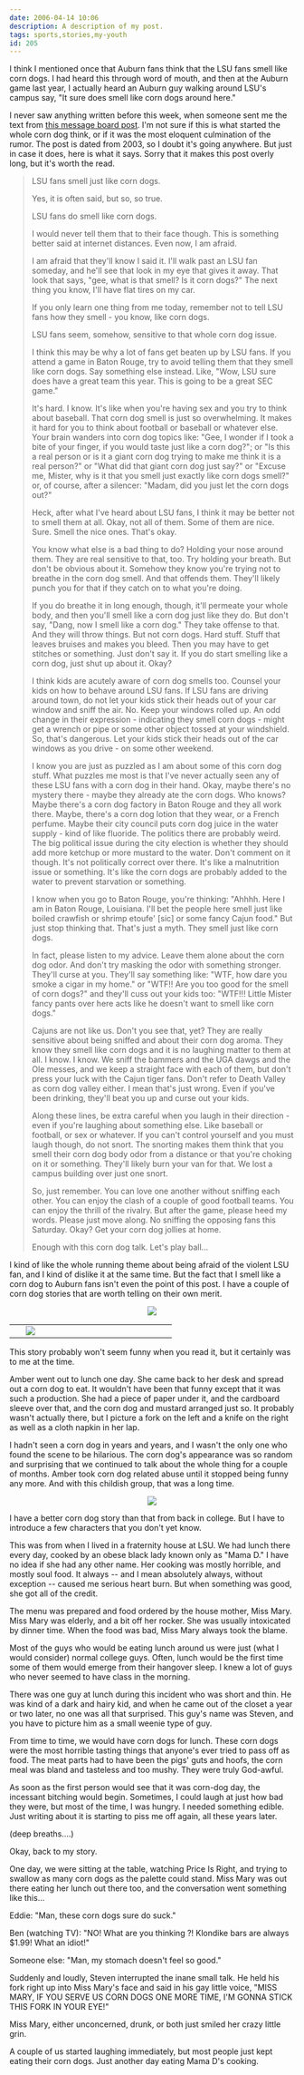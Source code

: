 ```yaml
---
date: 2006-04-14 10:06
description: A description of my post.
tags: sports,stories,my-youth
id: 205
---
```

I think I mentioned once that Auburn fans think that the LSU fans smell like corn dogs.  I had heard this through word of mouth, and then at the Auburn game last year, I actually heard an Auburn guy walking around LSU's campus say, "It sure does smell like corn dogs around here."

I never saw anything written before this week, when someone sent me the text from <a href="http://mb8.theinsiders.com/fauburnfrm13.showMessage?topicID=8.topic">this message board post</a>.  I'm not sure if this is what started the whole corn dog think, or if it was the most eloquent culmination of the rumor.  The post is dated from 2003, so I doubt it's going anywhere.  But just in case it does, here is what it says.  Sorry that it makes this post overly long, but it's worth the read.  
<!--more-->
<blockquote>LSU fans smell just like corn dogs.

Yes, it is often said, but so, so true. 

LSU fans do smell like corn dogs.

I would never tell them that to their face though. This is something better said at internet distances. Even now, I am afraid.

I am afraid that they'll know I said it. I'll walk past an LSU fan someday, and he'll see that look in my eye that gives it away. That look that says, "gee, what is that smell? Is it corn dogs?" The next thing you know, I'll have flat tires on my car.

If you only learn one thing from me today, remember not to tell LSU fans how they smell - you know, like corn dogs.

LSU fans seem, somehow, sensitive to that whole corn dog issue.

I think this may be why a lot of fans get beaten up by LSU fans. If you attend a game in Baton Rouge, try to avoid telling them that they smell like corn dogs. Say something else instead. Like, "Wow, LSU sure does have a great team this year. This is going to be a great SEC game."

It's hard. I know. It's like when you're having sex and you try to think about baseball. That corn dog smell is just so overwhelming. It makes it hard for you to think about football or baseball or whatever else. Your brain wanders into corn dog topics like: "Gee, I wonder if I took a bite of your finger, if you would taste just like a corn dog?"; or "Is this a real person or is it a giant corn dog trying to make me think it is a real person?" or "What did that giant corn dog just say?" or "Excuse me, Mister, why is it that you smell just exactly like corn dogs smell?" or, of course, after a silencer: "Madam, did you just let the corn dogs out?"

Heck, after what I've heard about LSU fans, I think it may be better not to smell them at all. Okay, not all of them. Some of them are nice. Sure. Smell the nice ones. That's okay.

You know what else is a bad thing to do? Holding your nose around them. They are real sensitive to that, too. Try holding your breath. But don't be obvious about it. Somehow they know you're trying not to breathe in the corn dog smell. And that offends them. They'll likely punch you for that if they catch on to what you're doing. 

If you do breathe it in long enough, though, it'll permeate your whole body, and then you'll smell like a corn dog just like they do. But don't say, "Dang, now I smell like a corn dog." They take offense to that. And they will throw things. But not corn dogs. Hard stuff. Stuff that leaves bruises and makes you bleed. Then you may have to get stitches or something. Just don't say it. If you do start smelling like a corn dog, just shut up about it. Okay?

I think kids are acutely aware of corn dog smells too. Counsel your kids on how to behave around LSU fans. If LSU fans are driving around town, do not let your kids stick their heads out of your car window and sniff the air. No. Keep your windows rolled up. An odd change in their expression - indicating they smell corn dogs - might get a wrench or pipe or some other object tossed at your windshield. So, that's dangerous. Let your kids stick their heads out of the car windows as you drive - on some other weekend.

I know you are just as puzzled as I am about some of this corn dog stuff. What puzzles me most is that I've never actually seen any of these LSU fans with a corn dog in their hand. Okay, maybe there's no mystery there - maybe they already ate the corn dogs. Who knows? Maybe there's a corn dog factory in Baton Rouge and they all work there. Maybe, there's a corn dog lotion that they wear, or a French perfume. Maybe their city council puts corn dog juice in the water supply - kind of like fluoride. The politics there are probably weird. The big political issue during the city election is whether they should add more ketchup or more mustard to the water. Don't comment on it though. It's not politically correct over there. It's like a malnutrition issue or something. It's like the corn dogs are probably added to the water to prevent starvation or something.

I know when you go to Baton Rouge, you're thinking: "Ahhhh. Here I am in Baton Rouge, Louisiana. I'll bet the people here smell just like boiled crawfish or shrimp etoufe' [sic] or some fancy Cajun food." But just stop thinking that. That's just a myth. They smell just like corn dogs.

In fact, please listen to my advice. Leave them alone about the corn dog odor. And don't try masking the odor with something stronger. They'll curse at you. They'll say something like: "WTF, how dare you smoke a cigar in my home." or "WTF!! Are you too good for the smell of corn dogs?" and they'll cuss out your kids too: "WTF!!! Little Mister fancy pants over here acts like he doesn't want to smell like corn dogs." 

Cajuns are not like us. Don't you see that, yet? They are really sensitive about being sniffed and about their corn dog aroma. They know they smell like corn dogs and it is no laughing matter to them at all. I know. I know. We sniff the bammers and the UGA dawgs and the Ole messes, and we keep a straight face with each of them, but don't press your luck with the Cajun tiger fans. Don't refer to Death Valley as corn dog valley either. I mean that's just wrong. Even if you've been drinking, they'll beat you up and curse out your kids.

Along these lines, be extra careful when you laugh in their direction - even if you're laughing about something else. Like baseball or football, or sex or whatever. If you can't control yourself and you must laugh though, do not snort. The snorting makes them think that you smell their corn dog body odor from a distance or that you're choking on it or something. They'll likely burn your van for that. We lost a campus building over just one snort. 

So, just remember. You can love one another without sniffing each other. You can enjoy the clash of a couple of good football teams. You can enjoy the thrill of the rivalry. But after the game, please heed my words. Please just move along. No sniffing the opposing fans this Saturday. Okay? Get your corn dog jollies at home. 

Enough with this corn dog talk. Let's play ball...
</blockquote>

I kind of like the whole running theme about being afraid of the violent LSU fan, and I kind of dislike it at the same time.  But the fact that I smell like a corn dog to Auburn fans isn't even the point of this post.  I have a couple of corn dog stories that are worth telling on their own merit.

<center><img src="/img/greenline.gif" /></center>

<table cellpadding="2" align="right"><tr><td width="5" rowspan="2"><spacer type="block" width="5" height="1"></spacer></td><td width="250" ><img src="/img/corndog.jpg"/></td></tr></table>

This story probably won't seem funny when you read it, but it certainly was to me at the time.

Amber went out to lunch one day.  She came back to her desk and spread out a corn dog to eat.  It wouldn't have been that funny except that it was such a production.  She had a piece of paper under it, and the cardboard sleeve over that, and the corn dog and mustard arranged just so.  It probably wasn't actually there, but I picture a fork on the left and a knife on the right as well as a cloth napkin in her lap.

I hadn't seen a corn dog in years and years, and I wasn't the only one who found the scene to be hilarious.  The corn dog's appearance was so random and surprising that we continued to talk about the whole thing for a couple of months.  Amber took corn dog related abuse until it stopped being funny any more.  And with this childish group, that was a long time.

<center><img src="/img/greenline.gif" /></center>

I have a better corn dog story than that from back in college.  But I have to introduce a few characters that you don't yet know.

This was from when I lived in a fraternity house at LSU.  We had lunch there every day, cooked by an obese black lady known only as "Mama D."  I have no idea if she had any other name.  Her cooking was mostly horrible, and mostly soul food.  It always -- and I mean absolutely always, without exception -- caused me serious heart burn.  But when something was good, she got all of the credit.

The menu was prepared and food ordered by the house mother, Miss Mary.  Miss Mary was elderly, and a bit off her rocker.  She was usually intoxicated by dinner time.  When the food was bad, Miss Mary always took the blame.

Most of the guys who would be eating lunch around us were just (what I would consider) normal college guys.  Often, lunch would be the first time some of them would emerge from their hangover sleep.  I knew a lot of guys who never seemed to have class in the morning.

There was one guy at lunch during this incident who was short and thin.  He was kind of a dark and hairy kid, and when he came out of the closet a year or two later, no one was all that surprised.  This guy's name was Steven, and you have to picture him as a small weenie type of guy.

From time to time, we would have corn dogs for lunch.  These corn dogs were the most horrible tasting things that anyone's ever tried to pass off as food.  The meat parts had to have been the pigs' guts and hoofs, the corn meal was bland and tasteless and too mushy.  They were truly God-awful.

As soon as the first person would see that it was corn-dog day, the incessant bitching would begin.  Sometimes, I could laugh at just how bad they were, but most of the time, I was hungry.  I needed something edible.  Just writing about it is starting to piss me off again, all these years later.

(deep breaths....)

Okay, back to my story.

One day, we were sitting at the table, watching Price Is Right, and trying to swallow as many corn dogs as the palette could stand.  Miss Mary was out there eating her lunch out there too, and the conversation went something like this...

Eddie:  "Man, these corn dogs sure do suck."

Ben (watching TV):  "NO! What are you thinking ?!  Klondike bars are always $1.99!  What an idiot!"

Someone else:  "Man, my stomach doesn't feel so good."

Suddenly and loudly, Steven interrupted the inane small talk.  He held his fork right up into Miss Mary's face and said in his gay little voice, "MISS MARY, IF YOU SERVE US CORN DOGS ONE MORE TIME, I'M GONNA STICK THIS FORK IN YOUR EYE!"

Miss Mary, either unconcerned, drunk, or both just smiled her crazy little grin.

A couple of us started laughing immediately, but most people just kept eating their corn dogs.  Just another day eating Mama D's cooking.
